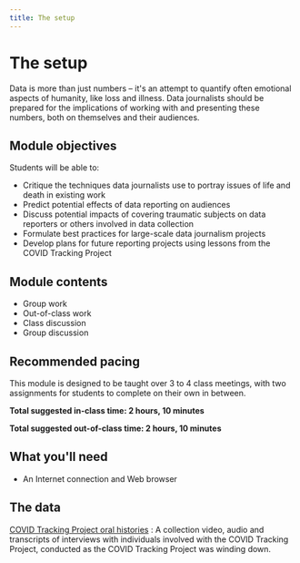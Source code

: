 ```yaml
---
title: The setup
---
```


# The setup

Data is more than just numbers – it's an attempt to quantify often emotional aspects of humanity, like loss and illness. Data journalists should be prepared for the implications of working with and presenting these numbers, both on themselves and their audiences.

## Module objectives

Students will be able to:

* Critique the techniques data journalists use to portray issues of life and death in existing work
* Predict potential effects of data reporting on audiences
* Discuss potential impacts of covering traumatic subjects on data reporters or others involved in data collection
* Formulate best practices for large-scale data journalism projects
* Develop plans for future reporting projects using lessons from the COVID Tracking Project

## Module contents

* Group work
* Out-of-class work
* Class discussion
* Group discussion

## Recommended pacing

This module is designed to be taught over 3 to 4 class meetings, with two assignments for students to complete on their own in between.

**Total suggested in-class time: 2 hours, 10 minutes**

**Total suggested out-of-class time: 2 hours, 10 minutes**

## What you'll need

* An Internet connection and Web browser

## The data

[COVID Tracking Project oral histories](https://calisphere.org/collections/28036/)
: A collection video, audio and transcripts of interviews with individuals involved with the COVID Tracking Project, conducted as the COVID Tracking Project was winding down.